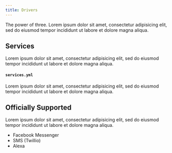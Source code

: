 ```yaml
---
title: Drivers
---
```


The power of three. Lorem ipsum dolor sit amet, consectetur adipisicing elit, sed do eiusmod tempor incididunt ut labore et dolore magna aliqua.

## Services

Lorem ipsum dolor sit amet, consectetur adipisicing elit, sed do eiusmod tempor incididunt ut labore et dolore magna aliqua.

#### `services.yml`

Lorem ipsum dolor sit amet, consectetur adipisicing elit, sed do eiusmod tempor incididunt ut labore et dolore magna aliqua.

## Officially Supported

Lorem ipsum dolor sit amet, consectetur adipisicing elit, sed do eiusmod tempor incididunt ut labore et dolore magna aliqua.

* Facebook Messenger
* SMS (Twillio)
* Alexa
